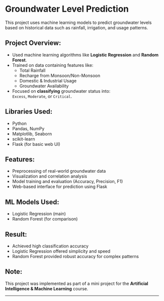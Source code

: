 # Groundwater Level Prediction 

This project uses machine learning models to predict groundwater levels based on historical data such as rainfall, irrigation, and usage patterns.

## Project Overview:
- Used machine learning algorithms like **Logistic Regression** and **Random Forest**.
- Trained on data containing features like:
  - Total Rainfall
  - Recharge from Monsoon/Non-Monsoon
  - Domestic & Industrial Usage
  - Groundwater Availability
- Focused on **classifying** groundwater status into:  
  `Excess`, `Moderate`, or `Critical`.

## Libraries Used:
- Python
- Pandas, NumPy
- Matplotlib, Seaborn
- scikit-learn
- Flask (for basic web UI)

## Features:
- Preprocessing of real-world groundwater data
- Visualization and correlation analysis
- Model training and evaluation (Accuracy, Precision, F1)
- Web-based interface for prediction using Flask

## ML Models Used:
- Logistic Regression (main)
- Random Forest (for comparison)

## Result:
- Achieved high classification accuracy
- Logistic Regression offered simplicity and speed
- Random Forest provided robust accuracy for complex patterns

## Note:
This project was implemented as part of a mini project for the **Artificial Intelligence & Machine Learning** course.

---

